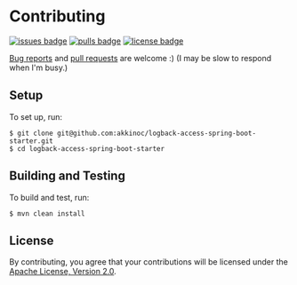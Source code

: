 # Contributing

[![issues badge]][issues]
[![pulls badge]][pulls]
[![license badge]][license]

[issues]: https://github.com/akkinoc/logback-access-spring-boot-starter/issues
[issues badge]: https://img.shields.io/github/issues/akkinoc/logback-access-spring-boot-starter
[pulls]: https://github.com/akkinoc/logback-access-spring-boot-starter/pulls
[pulls badge]: https://img.shields.io/github/issues-pr/akkinoc/logback-access-spring-boot-starter
[license]: LICENSE.txt
[license badge]: https://img.shields.io/github/license/akkinoc/logback-access-spring-boot-starter?color=blue

[Bug reports][issues] and [pull requests][pulls] are welcome :)
(I may be slow to respond when I'm busy.)

## Setup

To set up, run:

```console
$ git clone git@github.com:akkinoc/logback-access-spring-boot-starter.git
$ cd logback-access-spring-boot-starter
```

## Building and Testing

To build and test, run:

```console
$ mvn clean install
```

## License

By contributing, you agree that your contributions will be licensed under the [Apache License, Version 2.0][license].
